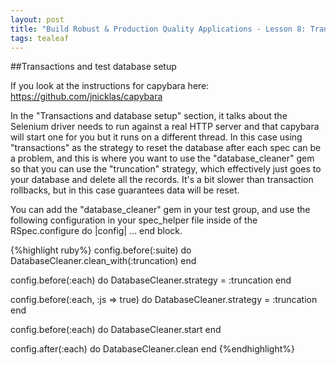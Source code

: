 ```yaml
---
layout: post
title: "Build Robust & Production Quality Applications - Lesson 8: Transactions & Test Database Setup"
tags: tealeaf
---
```

##Transactions and test database setup

If you look at the instructions for capybara here: https://github.com/jnicklas/capybara

In the "Transactions and database setup" section, it talks about the Selenium driver needs to run against a real HTTP server and that capybara will start one for you but it runs on a different thread. In this case using "transactions" as the strategy to reset the database after each spec can be a problem, and this is where you want to use the "database_cleaner" gem so that you can use the "truncation" strategy, which effectively just goes to your database and delete all the records. It's a bit slower than transaction rollbacks, but in this case guarantees data will be reset.

You can add the "database_cleaner" gem in your test group, and use the following configuration in your spec_helper file inside of the RSpec.configure do |config| ... end block.



{%highlight ruby%}
config.before(:suite) do
  DatabaseCleaner.clean_with(:truncation)
end

config.before(:each) do
  DatabaseCleaner.strategy = :truncation
end

config.before(:each, :js => true) do
  DatabaseCleaner.strategy = :truncation
end

config.before(:each) do
  DatabaseCleaner.start
end

config.after(:each) do
  DatabaseCleaner.clean
end
{%endhighlight%}

